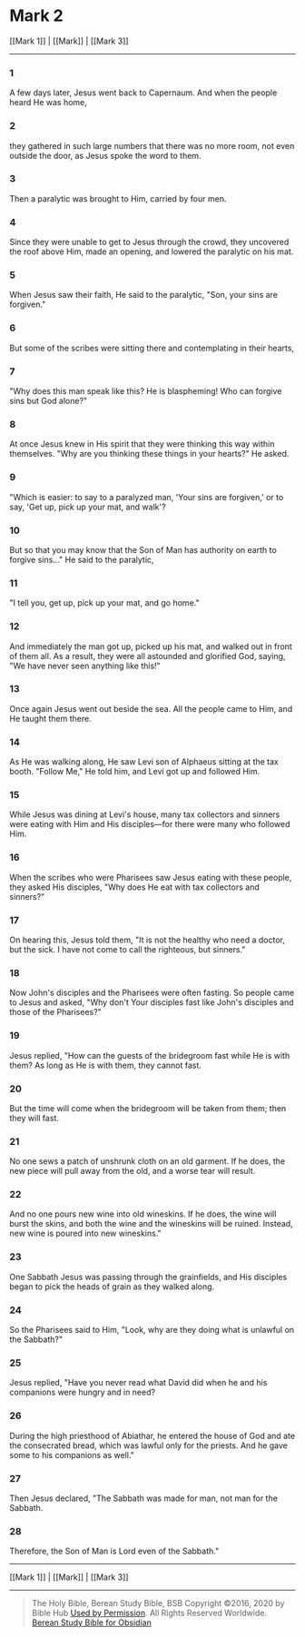 # Mark 2

[[Mark 1]] | [[Mark]] | [[Mark 3]]

---

### 1
A few days later, Jesus went back to Capernaum. And when the people heard He was home,

### 2
they gathered in such large numbers that there was no more room, not even outside the door, as Jesus spoke the word to them.

### 3
Then a paralytic was brought to Him, carried by four men.

### 4
Since they were unable to get to Jesus through the crowd, they uncovered the roof above Him, made an opening, and lowered the paralytic on his mat.

### 5
When Jesus saw their faith, He said to the paralytic, "Son, your sins are forgiven."

### 6
But some of the scribes were sitting there and contemplating in their hearts,

### 7
"Why does this man speak like this? He is blaspheming! Who can forgive sins but God alone?"

### 8
At once Jesus knew in His spirit that they were thinking this way within themselves. "Why are you thinking these things in your hearts?" He asked.

### 9
"Which is easier: to say to a paralyzed man, 'Your sins are forgiven,' or to say, 'Get up, pick up your mat, and walk'?

### 10
But so that you may know that the Son of Man has authority on earth to forgive sins..." He said to the paralytic,

### 11
"I tell you, get up, pick up your mat, and go home."

### 12
And immediately the man got up, picked up his mat, and walked out in front of them all. As a result, they were all astounded and glorified God, saying, "We have never seen anything like this!"

### 13
Once again Jesus went out beside the sea. All the people came to Him, and He taught them there.

### 14
As He was walking along, He saw Levi son of Alphaeus sitting at the tax booth. "Follow Me," He told him, and Levi got up and followed Him.

### 15
While Jesus was dining at Levi's house, many tax collectors and sinners were eating with Him and His disciples—for there were many who followed Him.

### 16
When the scribes who were Pharisees saw Jesus eating with these people, they asked His disciples, "Why does He eat with tax collectors and sinners?"

### 17
On hearing this, Jesus told them, "It is not the healthy who need a doctor, but the sick. I have not come to call the righteous, but sinners."

### 18
Now John's disciples and the Pharisees were often fasting. So people came to Jesus and asked, "Why don't Your disciples fast like John's disciples and those of the Pharisees?"

### 19
Jesus replied, "How can the guests of the bridegroom fast while He is with them? As long as He is with them, they cannot fast.

### 20
But the time will come when the bridegroom will be taken from them; then they will fast.

### 21
No one sews a patch of unshrunk cloth on an old garment. If he does, the new piece will pull away from the old, and a worse tear will result.

### 22
And no one pours new wine into old wineskins. If he does, the wine will burst the skins, and both the wine and the wineskins will be ruined. Instead, new wine is poured into new wineskins."

### 23
One Sabbath Jesus was passing through the grainfields, and His disciples began to pick the heads of grain as they walked along.

### 24
So the Pharisees said to Him, "Look, why are they doing what is unlawful on the Sabbath?"

### 25
Jesus replied, "Have you never read what David did when he and his companions were hungry and in need?

### 26
During the high priesthood of Abiathar, he entered the house of God and ate the consecrated bread, which was lawful only for the priests. And he gave some to his companions as well."

### 27
Then Jesus declared, "The Sabbath was made for man, not man for the Sabbath.

### 28
Therefore, the Son of Man is Lord even of the Sabbath."

---

[[Mark 1]] | [[Mark]] | [[Mark 3]]

---

> The Holy Bible, Berean Study Bible, BSB
> Copyright &copy;2016, 2020 by Bible Hub
> [Used by Permission](https://berean.bible/terms.htm). All Rights Reserved Worldwide.
> [Berean Study Bible for Obsidian](https://github.com/gapmiss/berean-study-bible-for-obsidian)

